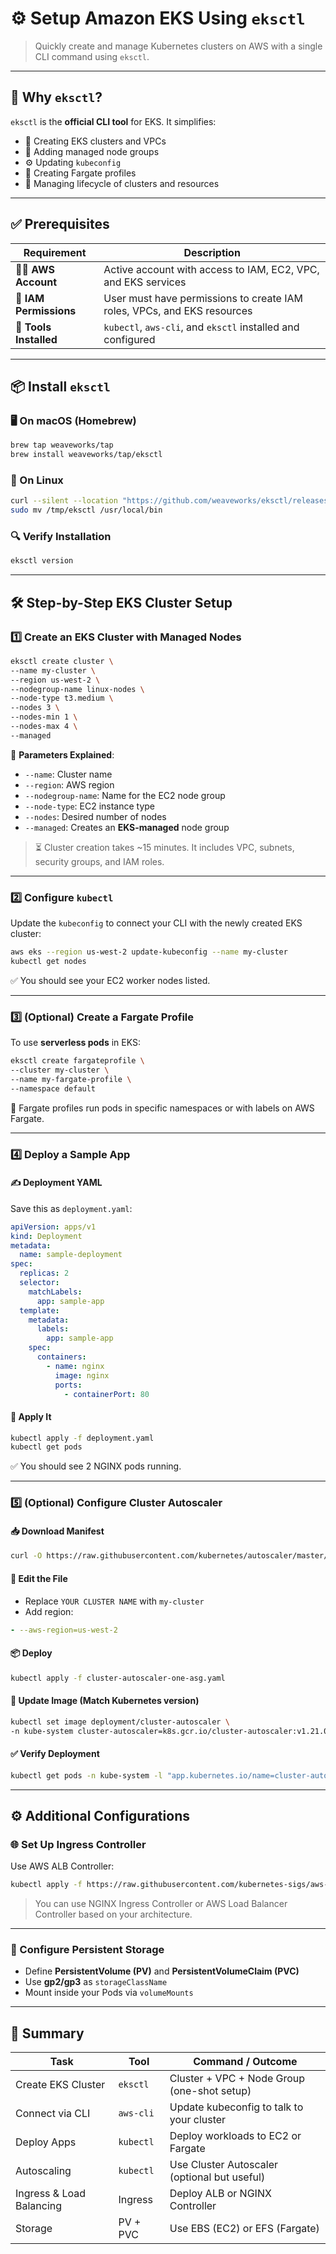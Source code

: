 # ⚙️ **Setup Amazon EKS Using `eksctl`**

> Quickly create and manage Kubernetes clusters on AWS with a single CLI command using `eksctl`.

---

## 🚀 **Why `eksctl`?**

`eksctl` is the **official CLI tool** for EKS. It simplifies:

- 🧱 Creating EKS clusters and VPCs
- 👷 Adding managed node groups
- ⚙️ Updating `kubeconfig`
- 🧩 Creating Fargate profiles
- 🔄 Managing lifecycle of clusters and resources

---

## ✅ **Prerequisites**

| Requirement            | Description                                                             |
| ---------------------- | ----------------------------------------------------------------------- |
| 🧑‍💼 **AWS Account**  | Active account with access to IAM, EC2, VPC, and EKS services           |
| 🔐 **IAM Permissions** | User must have permissions to create IAM roles, VPCs, and EKS resources |
| 🧰 **Tools Installed** | `kubectl`, `aws-cli`, and `eksctl` installed and configured             |

---

## 📦 **Install `eksctl`**

### 🖥️ On macOS (Homebrew)

```bash
brew tap weaveworks/tap
brew install weaveworks/tap/eksctl
```

### 🐧 On Linux

```bash
curl --silent --location "https://github.com/weaveworks/eksctl/releases/download/0.141.0/eksctl_$(uname -s)_amd64.tar.gz" | tar xz -C /tmp
sudo mv /tmp/eksctl /usr/local/bin
```

### 🔍 Verify Installation

```bash
eksctl version
```

---

## 🛠️ **Step-by-Step EKS Cluster Setup**

### 1️⃣ **Create an EKS Cluster with Managed Nodes**

```bash
eksctl create cluster \
--name my-cluster \
--region us-west-2 \
--nodegroup-name linux-nodes \
--node-type t3.medium \
--nodes 3 \
--nodes-min 1 \
--nodes-max 4 \
--managed
```

🔎 **Parameters Explained**:

- `--name`: Cluster name
- `--region`: AWS region
- `--nodegroup-name`: Name for the EC2 node group
- `--node-type`: EC2 instance type
- `--nodes`: Desired number of nodes
- `--managed`: Creates an **EKS-managed** node group

> ⏳ Cluster creation takes \~15 minutes. It includes VPC, subnets, security groups, and IAM roles.

---

### 2️⃣ **Configure `kubectl`**

Update the `kubeconfig` to connect your CLI with the newly created EKS cluster:

```bash
aws eks --region us-west-2 update-kubeconfig --name my-cluster
kubectl get nodes
```

✅ You should see your EC2 worker nodes listed.

---

### 3️⃣ **(Optional) Create a Fargate Profile**

To use **serverless pods** in EKS:

```bash
eksctl create fargateprofile \
--cluster my-cluster \
--name my-fargate-profile \
--namespace default
```

📌 Fargate profiles run pods in specific namespaces or with labels on AWS Fargate.

---

### 4️⃣ **Deploy a Sample App**

#### ✍️ Deployment YAML

Save this as `deployment.yaml`:

```yaml
apiVersion: apps/v1
kind: Deployment
metadata:
  name: sample-deployment
spec:
  replicas: 2
  selector:
    matchLabels:
      app: sample-app
  template:
    metadata:
      labels:
        app: sample-app
    spec:
      containers:
        - name: nginx
          image: nginx
          ports:
            - containerPort: 80
```

#### 🚀 Apply It

```bash
kubectl apply -f deployment.yaml
kubectl get pods
```

✅ You should see 2 NGINX pods running.

---

### 5️⃣ **(Optional) Configure Cluster Autoscaler**

#### 📥 Download Manifest

```bash
curl -O https://raw.githubusercontent.com/kubernetes/autoscaler/master/cluster-autoscaler/cloudprovider/aws/examples/cluster-autoscaler-one-asg.yaml
```

#### 📝 Edit the File

- Replace `YOUR CLUSTER NAME` with `my-cluster`
- Add region:

```yaml
- --aws-region=us-west-2
```

#### 📦 Deploy

```bash
kubectl apply -f cluster-autoscaler-one-asg.yaml
```

#### 🔄 Update Image (Match Kubernetes version)

```bash
kubectl set image deployment/cluster-autoscaler \
-n kube-system cluster-autoscaler=k8s.gcr.io/cluster-autoscaler:v1.21.0
```

#### ✅ Verify Deployment

```bash
kubectl get pods -n kube-system -l "app.kubernetes.io/name=cluster-autoscaler"
```

---

## ⚙️ **Additional Configurations**

### 🌐 Set Up Ingress Controller

Use AWS ALB Controller:

```bash
kubectl apply -f https://raw.githubusercontent.com/kubernetes-sigs/aws-alb-ingress-controller/main/docs/examples/alb-ingress-controller.yaml
```

> You can use NGINX Ingress Controller or AWS Load Balancer Controller based on your architecture.

---

### 💾 Configure Persistent Storage

- Define **PersistentVolume (PV)** and **PersistentVolumeClaim (PVC)**
- Use **gp2/gp3** as `storageClassName`
- Mount inside your Pods via `volumeMounts`

---

## 🧠 Summary

| Task                     | Tool      | Command / Outcome                            |
| ------------------------ | --------- | -------------------------------------------- |
| Create EKS Cluster       | `eksctl`  | Cluster + VPC + Node Group (one-shot setup)  |
| Connect via CLI          | `aws-cli` | Update kubeconfig to talk to your cluster    |
| Deploy Apps              | `kubectl` | Deploy workloads to EC2 or Fargate           |
| Autoscaling              | `kubectl` | Use Cluster Autoscaler (optional but useful) |
| Ingress & Load Balancing | Ingress   | Deploy ALB or NGINX Controller               |
| Storage                  | PV + PVC  | Use EBS (EC2) or EFS (Fargate)               |
